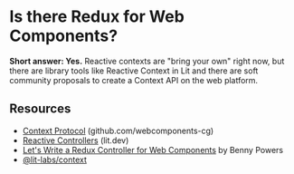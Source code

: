 # Is there Redux for Web Components?

**Short answer: Yes.** Reactive contexts are "bring your own" right now, but there are library tools like Reactive Context in Lit and there are soft community proposals to create a Context API on the web platform.
## Resources

- [Context Protocol](https://github.com/webcomponents-cg/community-protocols/blob/main/proposals/context.md) (github.com/webcomponents-cg)
- [Reactive Controllers](https://lit.dev/docs/composition/controllers/) (lit.dev)
- [Let's Write a Redux Controller for Web Components](https://dev.to/bennypowers/lets-write-a-redux-controller-for-web-components-4edl) by Benny Powers
- [@lit-labs/context](https://www.npmjs.com/package/@lit-labs/context)
